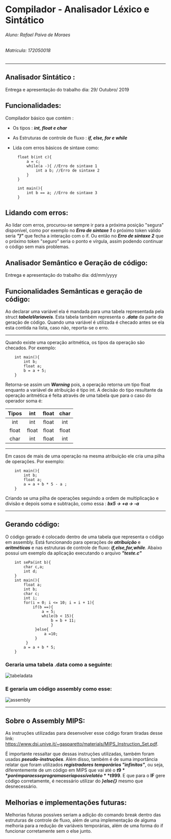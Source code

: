 # Compilador - Analisador Léxico e Sintático

###### Aluno: Rafael Paiva de Moraes
###### Matricula: 172050018
----
## Analisador Sintático : 
Entrega e apresentação do trabalho dia: 29/ Outubro/ 2019

## Funcionalidades:
Compilador básico que contém :
- Os tipos : ***int, float e char***
- As Estruturas de controle de fluxo  : ***if, else, for e while***
- Lida com erros básicos de sintaxe como:



        
        float b(int c){
            a = c;
            while(a -){ //Erro de sintaxe 1
                int a b; //Erro de sintaxe 2
            }
        }
        
        int main(){
            int b == a; //Erro de sintaxe 3
        }


## Lidando com erros:
Ao lidar com erros, procurou-se sempre ir para a próxima posição "segura" disponível, como por exemplo no ***Erro de sintaxe 1***  o próximo token válido seria ***")"*** que fecha a interação com o if. Ou então no ***Erro de sintaxe 2***  que o próximo token "seguro" seria o ponto e vírgula, assim podendo continuar o código sem mais problemas.

## Analisador Semântico e Geração de código: 
Entrega e apresentação do trabalho dia: dd/mm/yyyy

## Funcionalidades Semânticas e geração de código:
Ao declarar uma variável ela é mandada para uma tabela representada pela struct ***tabelaVariaveis***.
Esta tabela também representa o ***.data*** da parte de geração de código.
Quando uma variável é utilizada é checado antes se ela esta contida na lista, caso não, reporta-se o erro.

-----

Quando existe uma operação aritmética, os tipos da operação são checados.
Por exemplo:


        int main(){
            int b;
            float a;
            b = a + 5;
        }

Retorna-se assim um ***Warning*** pois, a operação retorna um tipo float enquanto a variável de atribuição é tipo int.
A decisão do tipo resultante da operação aritmética é feita através de uma tabela que para o caso do operador soma é:

Tipos | int | float | char
:-------: | :------: | :------: | :------:
int     | int | float | int
float    | float | float | float
char    | int | float | int


----

Em casos de mais de uma operação na mesma atribuição ele cria uma pilha de operações.
Por exemplo:


        int main(){
            int b;
            float a;
            a = a + b * 5 - a ;
        }
Criando se uma pilha de operações seguindo a ordem de multiplicação e divisão e depois soma e subtração,
como essa : ***bx5 ->  +a  -> -a***

----
## Gerando código:
O código gerado é colocado dentro de uma tabela que representa o código em assembly.
Está funcionando para operações de ***atribuição*** e ***aritméticas*** e nas estruturas de controle de fluxo: ***if,else,for,while***.
Abaixo possui um exemplo da aplicação executando o arquivo ***"teste.c"***



        int sePa(int b){
            char c,a;
            int d;
        }
        int main(){
            float a;
            int b;
            char c;
            int i;
            for(i = 0; i <= 10; i = i + 1){
                if(b ==){
                    a = 5;
                    while(b < 15){
                        b = b + 11;
                        }
                 }else{
                     a =10;
                 }
             }
            a = a + b * 5;
        }
        
        

### Geraria uma tabela .data como a seguinte:

![tabeladata](https://user-images.githubusercontent.com/50743654/69489391-5092dd80-0e56-11ea-9cf2-f42b43dc4808.png)

### E geraria um código assembly como esse:

![assembly](https://user-images.githubusercontent.com/50743654/69489525-132f4f80-0e58-11ea-88c2-9514a4aaaa14.png)


----
## Sobre o Assembly MIPS:

As instruções utilizadas para desenvolver esse código foram tiradas desse link: 
https://www.dsi.unive.it/~gasparetto/materials/MIPS_Instruction_Set.pdf.

É importante ressaltar que dessas instruções utilizadas, também foram usadas ***pseudo-instruções***.
Além disso, também é de suma importância relatar que foram utilizados ***registradores temporários "infinitos"***,
ou seja, diferentemente de um código em MIPS que vai até o **$t9** porém para esse programa seria possível até o **$t999**.
E que para o **IF** gere código corretamente, é necessário utilizar do ***}else{}*** mesmo que desnecessário.



## Melhorias e implementações futuras:
 Melhorias futuras possíves seriam a adição do comando break dentro das estruturas de controle de fluxo, além de uma implementação de alguma melhoria para a redução de variáveis temporárias, além de uma forma do if funcionar corretamente sem o else junto.
